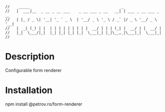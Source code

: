 ```
//    _____                                         _                    
//   |  ___|__  _ __ _ __ ___    _ __ ___ _ __   __| | ___ _ __ ___ _ __ 
//   | |_ / _ \| '__| '_ ` _ \  | '__/ _ \ '_ \ / _` |/ _ \ '__/ _ \ '__|
//   |  _| (_) | |  | | | | | | | | |  __/ | | | (_| |  __/ | |  __/ |   
//   |_|  \___/|_|  |_| |_| |_| |_|  \___|_| |_|\__,_|\___|_|  \___|_|   
//          
```

# Description
Configurable form renderer

# Installation
npm install @petrov.ro/form-renderer
